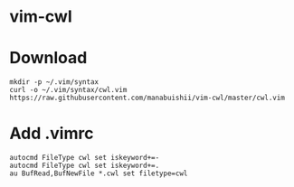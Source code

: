 # vim-cwl

# Download

```
mkdir -p ~/.vim/syntax
curl -o ~/.vim/syntax/cwl.vim https://raw.githubusercontent.com/manabuishii/vim-cwl/master/cwl.vim
```

# Add .vimrc

```
autocmd FileType cwl set iskeyword+=-
autocmd FileType cwl set iskeyword+=.
au BufRead,BufNewFile *.cwl set filetype=cwl
```
